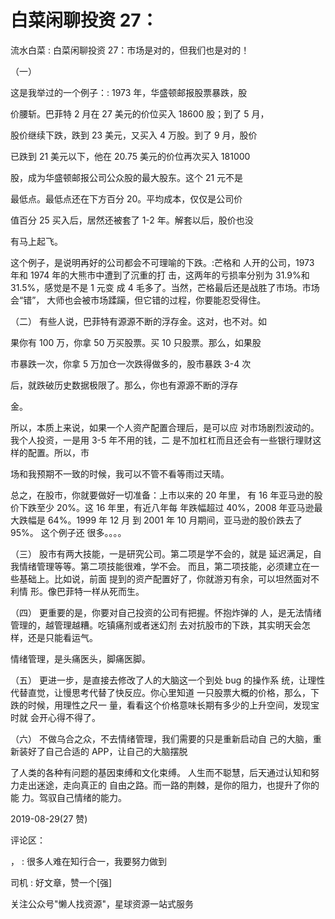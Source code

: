 # 白菜闲聊投资 27：

流水白菜 : 白菜闲聊投资 27：市场是对的，但我们也是对的！

（一）

这是我举过的一个例子：: 1973 年，华盛顿邮报股票暴跌，股

价腰斩。巴菲特 2 月在 27 美元的价位买入 18600 股；到了 5 月，

股价继续下跌，跌到 23 美元，又买入 4 万股。到了 9 月，股价

已跌到 21 美元以下，他在 20.75 美元的价位再次买入 181000

股，成为华盛顿邮报公司公众股的最大股东。这个 21 元不是

最低点。最低点还在下方百分 20。平均成本，仅仅是公司价

值百分 25 买入后，居然还被套了 1-2 年。解套以后，股价也没

有马上起飞。

这个例子，是说明再好的公司都会不可理喻的下跌。:芒格和 人开的公司，1973 年和 1974 年的大熊市中遭到了沉重的打 击，这两年的亏损率分别为 31.9%和 31.5%，感觉是不是 1 元变 成 4 毛多了。当然，芒格最后还是战胜了市场。市场会“错”， 大师也会被市场蹂躏，但它错的过程，你要能忍受得住。

（二） 有些人说，巴菲特有源源不断的浮存金。这对，也不对。如

果你有 100 万，你拿 50 万买股票。买 10 只股票。那么，如果股

市暴跌一次，你拿 5 万加仓一次跌得做多的，股市暴跌 3-4 次

后，就跌破历史数据极限了。那么，你也有源源不断的浮存

金。

所以，本质上来说，如果一个人资产配置合理后，是可以应 对市场剧烈波动的。我个人投资，一是用 3-5 年不用的钱，二 是不加杠杠而且还会有一些银行理财这样的配置。所以，市

场和我预期不一致的时候，我可以不管不看等雨过天晴。

总之，在股市，你就要做好一切准备：上市以来的 20 年里， 有 16 年亚马逊的股价下跌至少 20%。这 16 年里，有近八年每 年跌幅超过 40%，2008 年亚马逊最大跌幅是 64%。1999 年 12 月 到 2001 年 10 月期间，亚马逊的股价跌去了 95%。 这个例子还 很多。。。。

（三） 股市有两大技能，一是研究公司。第二项是学不会的，就是 延迟满足，自我情绪管理等等。第二项技能很难，学不会。 而且，第二项技能，必须建立在一些基础上。比如说，前面 提到的资产配置好了，你就游刃有余，可以坦然面对不利情 形。像巴菲特一样从死而生。

（四） 更重要的是，你要对自己投资的公司有把握。怀抱炸弹的 人，是无法情绪管理的，越管理越糟。吃镇痛剂或者迷幻剂 去对抗股市的下跌，其实明天会怎样，还是只能看运气。

情绪管理，是头痛医头，脚痛医脚。

（五） 更进一步，是直接去修改了人的大脑这一个到处 bug 的操作系 统，让理性代替直觉，让慢思考代替了快反应。你心里知道 一只股票大概的价格，那么，下跌的时候，用理性之尺一 量，看看这个价格意味长期有多少的上升空间，发现宝时就 会开心得不得了。

（六） 不做乌合之众，不去情绪管理，我们需要的只是重新启动自 己的大脑，重新装好了自己合适的 APP，让自己的大脑摆脱

了人类的各种有问题的基因束缚和文化束缚。 人生而不聪慧，后天通过认知和努力走出迷途，走向真正的 自由之路。而一路的荆棘，是你的阻力，也提升了你的能 力。驾驭自己情绪的能力。

2019-08-29(27 赞)

评论区：

， : 很多人难在知行合一，我要努力做到

司机 : 好文章，赞一个[强]

关注公众号"懒人找资源"，星球资源一站式服务